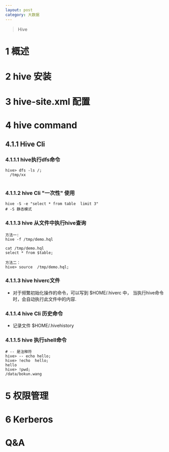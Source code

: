 ```yaml
---
layout: post
category: 大数据
---
```


> Hive

# 1 概述

# 2 hive 安装

# 3 hive-site.xml 配置

# 4 hive command
## 4.1.1 Hive Cli
### 4.1.1.1 hive执行dfs命令
```
hive> dfs -ls /;
  /tmp/xx
  
```
### 4.1.1.2 hive Cli "一次性" 使用

```
hive -S -e "select * from table  limit 3"
# -S 静态模式
```
### 4.1.1.3 hive 从文件中执行hive查询

```
方法一:
hive -f /tmp/demo.hql

cat /tmp/demo.hql
select * from $table;

方法二：
hive> source  /tmp/demo.hql;
```
### 4.1.1.3 hive hiverc文件
- 对于频繁初始化操作的命令，可以写到 $HOME/.hiverc 中， 当执行hive命令时，会自动执行此文件中的内容.

### 4.1.1.4 hive Cli 历史命令
- 记录文件 $HOME/.hivehistory

### 4.1.1.5 hive  执行shell命令

```
# -- 是注释符
hive> -- echo hello;
hive> !echo  hello;
hello
hive> !pwd;
/data/bokun.wang
```

# 5 权限管理

# 6 Kerberos

# Q&A